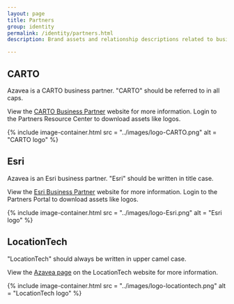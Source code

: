```yaml
---
layout: page
title: Partners
group: identity
permalink: /identity/partners.html
description: Brand assets and relationship descriptions related to business partners.

---
```


## CARTO
Azavea is a CARTO business partner. "CARTO" should be referred to in all caps.

View the [CARTO Business Partner](https://carto.com/partners/) website for more information. Login to the Partners Resource Center to download assets like logos.

{% include image-container.html
  src =  "../images/logo-CARTO.png"
  alt =  "CARTO logo"
%}

## Esri
Azavea is an Esri business partner. "Esri" should be written in title case.

View the [Esri Business Partner](http://www.esri.com/partners) website for more information. Login to the Partners Portal to download assets like logos.

{% include image-container.html
  src =  "../images/logo-Esri.png"
  alt =  "Esri logo"
%}

## LocationTech
"LocationTech" should always be written in upper camel case.

View the [Azavea page](https://www.locationtech.org/content/azavea) on the LocationTech website for more information.

{% include image-container.html
  src =  "../images/logo-locationtech.png"
  alt =  "LocationTech logo"
%}
